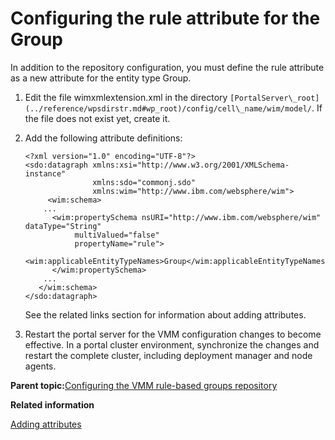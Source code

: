 # Configuring the rule attribute for the Group

In addition to the repository configuration, you must define the rule attribute as a new attribute for the entity type Group.

1.  Edit the file wimxmlextension.xml in the directory `[PortalServer\_root](../reference/wpsdirstr.md#wp_root)/config/cell\_name/wim/model/`. If the file does not exist yet, create it.

2.  Add the following attribute definitions:

    ```
    <?xml version="1.0" encoding="UTF-8"?>
    <sdo:datagraph xmlns:xsi="http://www.w3.org/2001/XMLSchema-instance"
                   xmlns:sdo="commonj.sdo" 
                   xmlns:wim="http://www.ibm.com/websphere/wim">
    	 <wim:schema>
        ...
          <wim:propertySchema nsURI="http://www.ibm.com/websphere/wim" dataType="String"
               multiValued="false"
               propertyName="rule">
              <wim:applicableEntityTypeNames>Group</wim:applicableEntityTypeNames>
          </wim:propertySchema>
        ...
       </wim:schema>
    </sdo:datagraph>
    ```

    See the related links section for information about adding attributes.

3.  Restart the portal server for the VMM configuration changes to become effective. In a portal cluster environment, synchronize the changes and restart the complete cluster, including deployment manager and node agents.


**Parent topic:**[Configuring the VMM rule-based groups repository](../admin-system/rbug_cfg_vmm_repos.md)

**Related information**  


[Adding attributes ](../install/add_attributes.md)

